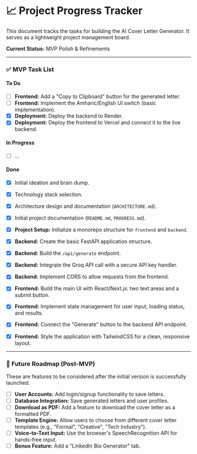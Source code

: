 # 📈 Project Progress Tracker

This document tracks the tasks for building the AI Cover Letter Generator. It serves as a lightweight project management board.

**Current Status:** MVP Polish & Refinements

---

### ✅ MVP Task List

#### To Do
- [ ] **Frontend:** Add a "Copy to Clipboard" button for the generated letter.
- [ ] **Frontend:** Implement the Amharic/English UI switch (basic implementation).
- [x] **Deployment:** Deploy the backend to Render.
- [x] **Deployment:** Deploy the frontend to Vercel and connect it to the live backend.

#### In Progress
- [ ] ...

#### Done
- [x] Initial ideation and brain dump.
- [x] Technology stack selection.
- [x] Architecture design and documentation (`ARCHITECTURE.md`).
- [x] Initial project documentation (`README.md`, `PROGRESS.md`).
- [x] **Project Setup:** Initialize a monorepo structure for `frontend` and `backend`.
- [x] **Backend:** Create the basic FastAPI application structure.
- [x] **Backend:** Build the `/api/generate` endpoint.
- [x] **Backend:** Integrate the Groq API call with a secure API key handler.
- [x] **Backend:** Implement CORS to allow requests from the frontend.
- [x] **Frontend:** Build the main UI with React/Next.js: two text areas and a submit button.
- [x] **Frontend:** Implement state management for user input, loading status, and results.
- [x] **Frontend:** Connect the "Generate" button to the backend API endpoint.
- [x] **Frontend:** Style the application with TailwindCSS for a clean, responsive layout.


---

### 🚀 Future Roadmap (Post-MVP)

These are features to be considered after the initial version is successfully launched.

- [ ] **User Accounts:** Add login/signup functionality to save letters.
- [ ] **Database Integration:** Save generated letters and user profiles.
- [ ] **Download as PDF:** Add a feature to download the cover letter as a formatted PDF.
- [ ] **Template Engine:** Allow users to choose from different cover letter templates (e.g., "Formal", "Creative", "Tech Industry").
- [ ] **Voice-to-Text Input:** Use the browser's SpeechRecognition API for hands-free input.
- [ ] **Bonus Feature:** Add a "LinkedIn Bio Generator" tab.